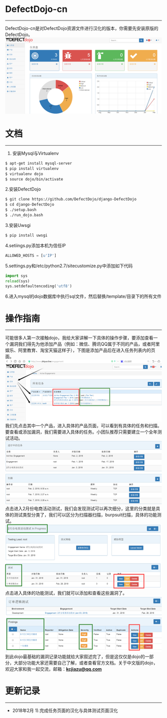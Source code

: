# DefectDojo-cn
----------
DefectDojo-cn是对DefectDojo资源文件进行汉化的版本，你需要先安装原版的DefectDojo。
![enter description here][1]
# 文档


----------


 1. 安装Mysql与Virtualenv
``` bash
$ apt-get install mysql-server
$ pip install virtualenv
$ virtualenv dojo
$ source dojo/bin/activate
```
2.安装DefectDojo
``` bash
$ git clone https://github.com/DefectDojo/django-DefectDojo
$ cd django-DefectDojo
$ ./setup.bash
$ ./run_dojo.bash
```
3.安装Uwsgi
``` bash
$ pip install uwsgi
```
4.setiings.py添加本机为信任IP
``` python
ALLOWED_HOSTS = [u'IP']
```
5.settings.py和/etc/python2.7/sitecustomize.py中添加如下代码

``` python
import sys
reload(sys)
sys.setdefaultencoding('utf8')
```
6.进入mysql的dojo数据库中执行sql文件，然后替换/template/目录下的所有文件

# 操作指南
----------
可能很多人第一次接触dojo，我给大家讲解一下具体的操作步骤，要添加查看一个漏洞我们得先为他添加产品（例如：微信、腾讯QQ属于不同的产品，或者阿里娱乐、阿里教育、淘宝天猫这样子），下图是添加产品后在进入任务列表内的页面。
![enter description here][2]
我们先点击其中一个产品，进入具体的产品页面，可以看到有具体的任务和扫描。要查看或添加漏洞，我们需要进入具体的任务。小团队推荐只需要建立一个全年测试活动。
![enter description here][3]
点击进入2月份电商活动测试，我们会发现测试可以再次细分，这里的分类就是具体的测试类型分类了，我们可以区分为扫描器扫描，burpsuit扫描，具体的功能测试。
![enter description here][4]
点击进入具体的功能测试，我们就可以添加和查看这些漏洞了。
![enter description here][5]
到此dojo最基础的漏洞记录功能就给大家叙述完了，但是这仅仅是dojo的一部分，大部分功能大家还需要自己了解，或者查看官方文档。关于中文版的dojo，欢迎大家和我一起交流，邮箱：**kcjiazu@qq.com**
# 更新记录
----------


 - 2018年2月
1).完成任务页面的汉化与具体测试页面汉化
 


  [1]: ./doc/img/screenshot.png
  [2]: ./doc/img/screenshot1.png
  [3]: ./doc/img/screenshot2.png
  [4]: ./doc/img/screenshot3.png
  [5]: ./doc/img/screenshot4.png